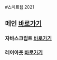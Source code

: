 
#스마트웹 2021

 ## 메인 <a href="https://wow2002r.github.io/dothome21">바로가기</a>

### 자바스크립트 <a href="https://wow2002r.github.io/dothome21/javascript/Javascript100.html">바로가기</a>
### 레이아웃  <a href="https://wow2002r.github.io/dothome21/layout/index.html">바로가기</a>
